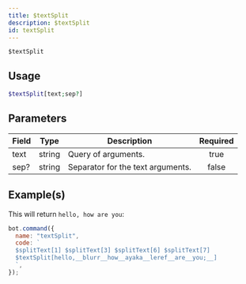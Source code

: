 ```yaml
---
title: $textSplit
description: $textSplit
id: textSplit
---
```


`$textSplit`

## Usage

```php
$textSplit[text;sep?]
```

## Parameters

| Field | Type   | Description                       | Required |
| ----- | ------ | --------------------------------- | :------: |
| text  | string | Query of arguments.               |   true   |
| sep?  | string | Separator for the text arguments. |  false   |

## Example(s)

This will return `hello, how are you`:

```javascript
bot.command({
  name: "textSplit",
  code: `
  $splitText[1] $splitText[3] $splitText[6] $splitText[7]
  $textSplit[hello,__blurr__how__ayaka__leref__are__you;__]
  `,
});
```
